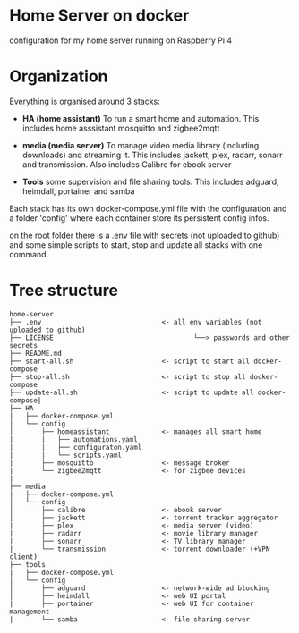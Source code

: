 # Home Server on docker

configuration for my home server running on Raspberry Pi 4

# Organization

Everything is organised around 3 stacks:

- **HA (home assistant)**
To run a smart home and automation. This includes home asssistant mosquitto and zigbee2mqtt

- **media (media server)**
To manage video media library (including downloads) and streaming it.
This includes jackett, plex, radarr, sonarr and transmission.
Also includes Calibre for ebook server

- **Tools**
some supervision and file sharing tools.
This includes adguard, heimdall, portainer and samba

Each stack has its own docker-compose.yml file with the configuration and a folder 'config' where each container store its persistent config infos.

on the root folder there is a .env file with secrets (not uploaded to github) and some simple scripts to start, stop and update all stacks with one command.

# Tree structure
```
home-server
├── .env                              <- all env variables (not uploaded to github)
├── LICENSE                                   └──> passwords and other secrets
├── README.md
├── start-all.sh                      <- script to start all docker-compose
├── stop-all.sh                       <- script to stop all docker-compose
├── update-all.sh                     <- script to update all docker-compose|
├── HA
|   ├── docker-compose.yml
│   └── config            
│       ├── homeassistant             <- manages all smart home
|       |   ├── automations.yaml
|       |   ├── configuraton.yaml
|       |   └── scripts.yaml
|       ├── mosquitto                 <- message broker
|       └── zigbee2mqtt               <- for zigbee devices
|
├── media
|   ├── docker-compose.yml
│   └── config            
│       ├── calibre                   <- ebook server
│       ├── jackett                   <- torrent tracker aggregator
|       ├── plex                      <- media server (video)
|       ├── radarr                    <- movie library manager
|       ├── sonarr                    <- TV library manager
|       └── transmission              <- torrent downloader (+VPN client)
├── tools
|   ├── docker-compose.yml
│   └── config            
│       ├── adguard                   <- network-wide ad blocking
│       ├── heimdall                  <- web UI portal
|       ├── portainer                 <- web UI for container management
|       └── samba                     <- file sharing server
```